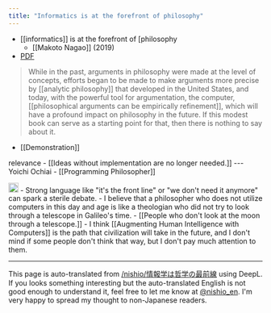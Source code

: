 ```yaml
---
title: "Informatics is at the forefront of philosophy"
---
```


- [[informatics]] is at the forefront of [philosophy
    - [[Makoto Nagao]]  (2019)
- [PDF](https://repository.kulib.kyoto-u.ac.jp/dspace/bitstream/2433/244172/1/Nagao_2019j.pdf)

> While in the past, arguments in philosophy were made at the level of concepts, efforts began to be made to make arguments more precise by [[analytic philosophy]] that developed in the United States, and today, with the powerful tool for argumentation, the computer, [[philosophical arguments can be empirically refinement]], which will have a profound impact on philosophy in the future. If this modest book can serve as a starting point for that, then there is nothing to say about it.
- [[Demonstration]]

relevance
    - [[Ideas without implementation are no longer needed.]]  --- Yoichi Ochiai
    - [[Programming Philosopher]]

<img src='https://scrapbox.io/api/pages/nishio-en/nishio/icon' alt='nishio.icon' height="19.5"/>
- Strong language like "it's the front line" or "we don't need it anymore" can spark a sterile debate.
- I believe that a philosopher who does not utilize computers in this day and age is like a theologian who did not try to look through a telescope in Galileo's time.
        - [[People who don't look at the moon through a telescope.]]
    - I think [[Augmenting Human Intelligence with Computers]] is the path that civilization will take in the future, and I don't mind if some people don't think that way, but I don't pay much attention to them.

---
This page is auto-translated from [/nishio/情報学は哲学の最前線](https://scrapbox.io/nishio/情報学は哲学の最前線) using DeepL. If you looks something interesting but the auto-translated English is not good enough to understand it, feel free to let me know at [@nishio_en](https://twitter.com/nishio_en). I'm very happy to spread my thought to non-Japanese readers.